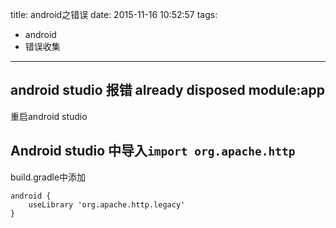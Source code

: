 title: android之错误
date: 2015-11-16 10:52:57
tags:
- android
- 错误收集
---
android studio 报错 already disposed module:app
--------------
重启android studio

Android studio 中导入`import org.apache.http`
----------------
build.gradle中添加
```
android {
    useLibrary 'org.apache.http.legacy'
}
```